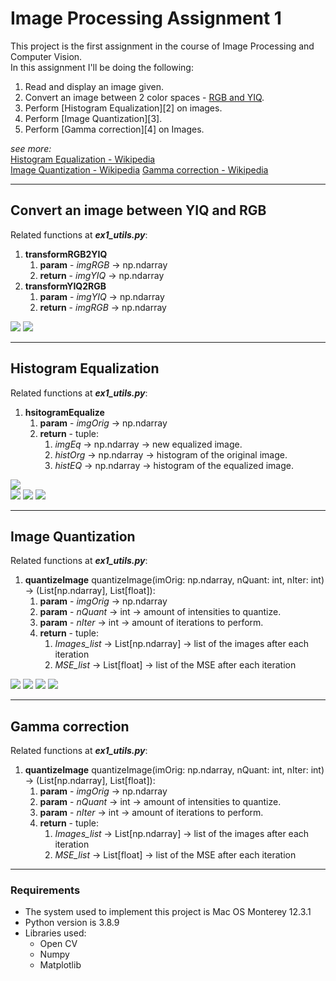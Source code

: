 # Image Processing Assignment 1

This project is the first assignment in the course of Image Processing and Computer Vision.   
In this assignment I'll be doing the following:
1. Read and display an image given.
2. Convert an image between 2 color spaces - [RGB and YIQ][1].
3. Perform [Histogram Equalization][2] on images.  
4. Perform [Image Quantization][3].
5. Perform [Gamma correction][4] on Images.  

[1]:#histogram-equalization "RGB and YIQ"
[1]:#convert-an-image-between-YIQ-and-RGB "Histogram Equalization"
[1]:#Image-Quantization "Image Quantization"
[1]:#Gamma-correction "Gamma correction"

_see more:_  
[Histogram Equalization - Wikipedia](https://en.wikipedia.org/wiki/Histogram_equalization)  
[Image Quantization - Wikipedia](https://en.wikipedia.org/wiki/Quantization_(image_processing))  
[Gamma correction - Wikipedia](https://en.wikipedia.org/wiki/Gamma_correction)
____

## Convert an image between YIQ and RGB

Related functions at **_ex1_utils.py_**:
1. **transformRGB2YIQ**
   1. **param** - _imgRGB_ -> np.ndarray
   2. **return** - _imgYIQ_ -> np.ndarray
2. **transformYIQ2RGB**
   1. **param** - _imgYIQ_ -> np.ndarray
   2. **return** - _imgRGB_ -> np.ndarray

![](output_plots/sunset_color_spaces.png)
![](output_plots/water_bear_3clr_spaces.png)
___

## Histogram Equalization

Related functions at **_ex1_utils.py_**:
1. **hsitogramEqualize**
   1. **param** - _imgOrig_ -> np.ndarray
   2. **return** - tuple:
      1. _imgEq_ -> np.ndarray -> new equalized image.
      2. _histOrg_ -> np.ndarray -> histogram of the original image.
      3. _histEQ_ -> np.ndarray -> histogram of the equalized image.

![](output_plots/hist_dark_color.png)   
![](output_plots/hist_lighthouse_color.png)
![](output_plots/hist_penguin_gray.png)
![](output_plots/hist_sunset_color.png)
___

## Image Quantization

Related functions at **_ex1_utils.py_**:
1. **quantizeImage**  quantizeImage(imOrig: np.ndarray, nQuant: int, nIter: int) -> (List[np.ndarray], List[float]):
   1. **param** - _imgOrig_ -> np.ndarray
   2. **param** - _nQuant_ -> int -> amount of intensities to quantize.
   3. **param** - _nIter_ -> int -> amount of iterations to perform.
   4. **return** - tuple:
      1. _Images_list_ -> List[np.ndarray] -> list of the images after each iteration
      2. _MSE_list_ -> List[float] -> list of the MSE after each iteration
   
![](output_plots/q4_100iter_uluru_color.png)
![](output_plots/q6_200iter_beach_color.png)
![](output_plots/fewq_uluru_color.png)
![](output_plots/fewq_beach_gray.png)
___

## Gamma correction

Related functions at **_ex1_utils.py_**:
1. **quantizeImage**  quantizeImage(imOrig: np.ndarray, nQuant: int, nIter: int) -> (List[np.ndarray], List[float]):
   1. **param** - _imgOrig_ -> np.ndarray
   2. **param** - _nQuant_ -> int -> amount of intensities to quantize.
   3. **param** - _nIter_ -> int -> amount of iterations to perform.
   4. **return** - tuple:
      1. _Images_list_ -> List[np.ndarray] -> list of the images after each iteration
      2. _MSE_list_ -> List[float] -> list of the MSE after each iteration
--- 
### Requirements

* The system used to implement this project is Mac OS Monterey 12.3.1
* Python version is 3.8.9
* Libraries used:
  * Open CV
  * Numpy
  * Matplotlib
